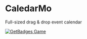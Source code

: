 # CaledarMo
Full-sized drag &amp; drop event calendar

[![GetBadges Game](https://samuelbetio-caledarmo.getbadges.io/shield/company/samuelbetio-caledarmo)](https://samuelbetio-caledarmo.getbadges.io/?ref=shield-game)
